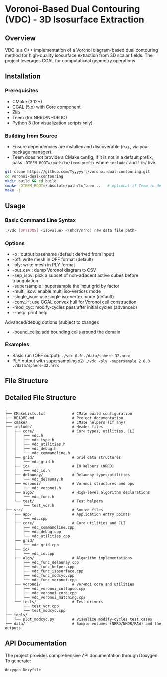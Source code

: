 # Voronoi-Based Dual Contouring (VDC) - 3D Isosurface Extraction

## Overview

VDC is a C++ implementation of a Voronoi diagram-based dual contouring method for high-quality isosurface extraction from 3D scalar fields. The project leverages CGAL for computational geometry operations


## Installation

### Prerequisites
- CMake (3.12+)
- CGAL (5.x) with Core component
- Zlib
- Teem (for NRRD/NHDR IO)
- Python 3 (for visualization scripts only)

### Building from Source
- Ensure dependencies are installed and discoverable (e.g., via your package manager).
- Teem does not provide a CMake config; if it is not in a default prefix, pass `-DTEEM_ROOT=/path/to/teem-prefix` where `include/` and `lib/` live.

```bash
git clone https://github.com/Yyyyyyrl/voronoi-dual-contouring.git
cd voronoi-dual-contouring
mkdir build && cd build
cmake -DTEEM_ROOT=/absolute/path/to/teem ..   # optional if Teem in default path
make -j
```

## Usage

### Basic Command Line Syntax
```bash
./vdc [OPTIONS] <isovalue> <(nhdr/nrrd) raw data file path>
```

### Options
- -o <file>: output basename (default derived from input)
- -off: write mesh in OFF format (default)
- -ply: write mesh in PLY format
- -out_csv <file>: dump Voronoi diagram to CSV
- -sep_isov: pick a subset of non-adjacent active cubes before triangulation
- -supersample <factor>: supersample the input grid by factor
- -multi_isov: enable multi iso-vertices mode
- -single_isov: use single iso-vertex mode (default)
- -conv_H: use CGAL convex hull for Voronoi cell construction
- -mod_cyc: modify-cycles pass after initial cycles (advanced)
- --help: print help

Advanced/debug options (subject to change):
- -bound_cells: add bounding cells around the domain

### Examples
- Basic run (OFF output):
  `./vdc 0.0 ./data/sphere-32.nrrd`
- PLY output with supersampling x2:
  `./vdc -ply -supersample 2 0.0 ./data/sphere-32.nrrd`


## File Structure

## Detailed File Structure

```
.
├── CMakeLists.txt            # CMake build configuration
├── README.md                 # Project documentation
├── cmake/                    # CMake helpers (if any)
├── include/                  # Header files
│   ├── core/                 # Core types, utilities, CLI
│   │   ├── vdc.h
│   │   ├── vdc_type.h
│   │   ├── vdc_utilities.h
│   │   ├── vdc_debug.h
│   │   └── vdc_commandline.h
│   ├── grid/                 # Grid data structures
│   │   └── vdc_grid.h
│   ├── io/                   # IO helpers (NRRD)
│   │   └── vdc_io.h
│   ├── delaunay/             # Delaunay types/utilities
│   │   └── vdc_delaunay.h
│   ├── voronoi/              # Voronoi structures and ops
│   │   └── vdc_voronoi.h
│   ├── algo/                 # High-level algorithm declarations
│   │   └── vdc_func.h
│   └── test/                 # Test helpers
│       └── test_vor.h
├── src/                      # Source files
│   ├── app/                  # Application entry points
│   │   └── vdc.cpp
│   ├── core/                 # Core utilities and CLI
│   │   ├── vdc_commandline.cpp
│   │   ├── vdc_debug.cpp
│   │   └── vdc_utilities.cpp
│   ├── grid/
│   │   └── vdc_grid.cpp
│   ├── io/
│   │   └── vdc_io.cpp
│   ├── algo/                 # Algorithm implementations
│   │   ├── vdc_func_delaunay.cpp
│   │   ├── vdc_func_helper.cpp
│   │   ├── vdc_func_isosurface.cpp
│   │   ├── vdc_func_modcyc.cpp
│   │   └── vdc_func_voronoi.cpp
│   ├── voronoi/              # Voronoi core and utilities
│   │   ├── vdc_voronoi_collapse.cpp
│   │   ├── vdc_voronoi_core.cpp
│   │   └── vdc_voronoi_matching.cpp
│   └── tests/                # Test drivers
│       ├── test_vor.cpp
│       └── test_modcyc.cpp
├── tools/
│   └── plot_modcyc.py        # Visualize modify-cycles test cases
├── data/                     # Sample volumes (NRRD/NHDR/RAW) and the outputs
```

## API Documentation

The project provides comprehensive API documentation through Doxygen. To generate:
```bash
doxygen Doxyfile
```
